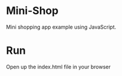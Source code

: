 # Mini-Shop

Mini shopping app example using JavaScript.

# Run

Open up the index.html file in your browser
